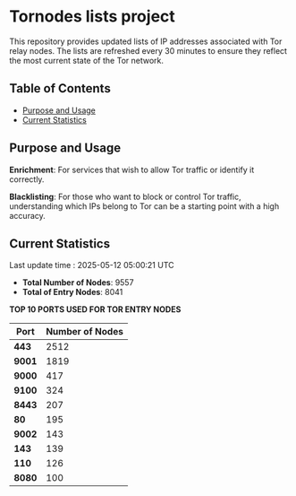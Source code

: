 # Tornodes lists project

This repository provides updated lists of IP addresses associated with Tor relay nodes. The lists are refreshed every 30 minutes to ensure they reflect the most current state of the Tor network.

## Table of Contents

- [Purpose and Usage](#purpose-and-usage)
- [Current Statistics](#current-statistics)


## Purpose and Usage

**Enrichment**: For services that wish to allow Tor traffic or identify it correctly.

**Blacklisting**: For those who want to block or control Tor traffic, understanding which IPs belong to Tor can be a starting point with a high accuracy.

## Current Statistics

Last update time : 2025-05-12 05:00:21 UTC

- **Total Number of Nodes**: 9557
- **Total of Entry Nodes**: 8041

**TOP 10 PORTS USED FOR TOR ENTRY NODES**

| **Port** | **Number of Nodes** |
|------|-----------------|
| **443**   | 2512  |
| **9001**   | 1819  |
| **9000**   | 417  |
| **9100**   | 324  |
| **8443**   | 207  |
| **80**   | 195  |
| **9002**   | 143  |
| **143**   | 139  |
| **110**   | 126  |
| **8080**   | 100  |

